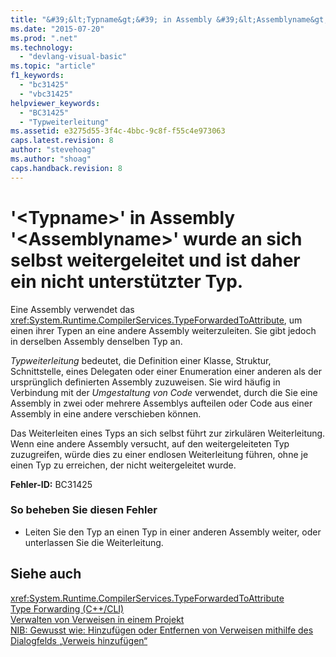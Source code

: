 ```yaml
---
title: "&#39;&lt;Typname&gt;&#39; in Assembly &#39;&lt;Assemblyname&gt;&#39; wurde an sich selbst weitergeleitet und ist daher ein nicht unterst&#252;tzter Typ. | Microsoft Docs"
ms.date: "2015-07-20"
ms.prod: ".net"
ms.technology: 
  - "devlang-visual-basic"
ms.topic: "article"
f1_keywords: 
  - "bc31425"
  - "vbc31425"
helpviewer_keywords: 
  - "BC31425"
  - "Typweiterleitung"
ms.assetid: e3275d55-3f4c-4bbc-9c8f-f55c4e973063
caps.latest.revision: 8
author: "stevehoag"
ms.author: "shoag"
caps.handback.revision: 8
---
```

# &#39;&lt;Typname&gt;&#39; in Assembly &#39;&lt;Assemblyname&gt;&#39; wurde an sich selbst weitergeleitet und ist daher ein nicht unterst&#252;tzter Typ.
Eine Assembly verwendet das <xref:System.Runtime.CompilerServices.TypeForwardedToAttribute>, um einen ihrer Typen an eine andere Assembly weiterzuleiten. Sie gibt jedoch in derselben Assembly denselben Typ an.  
  
 *Typweiterleitung* bedeutet, die Definition einer Klasse, Struktur, Schnittstelle, eines Delegaten oder einer Enumeration einer anderen als der ursprünglich definierten Assembly zuzuweisen. Sie wird häufig in Verbindung mit der *Umgestaltung von Code* verwendet, durch die Sie eine Assembly in zwei oder mehrere Assemblys aufteilen oder Code aus einer Assembly in eine andere verschieben können.  
  
 Das Weiterleiten eines Typs an sich selbst führt zur zirkulären Weiterleitung. Wenn eine andere Assembly versucht, auf den weitergeleiteten Typ zuzugreifen, würde dies zu einer endlosen Weiterleitung führen, ohne je einen Typ zu erreichen, der nicht weitergeleitet wurde.  
  
 **Fehler\-ID:** BC31425  
  
### So beheben Sie diesen Fehler  
  
-   Leiten Sie den Typ an einen Typ in einer anderen Assembly weiter, oder unterlassen Sie die Weiterleitung.  
  
## Siehe auch  
 <xref:System.Runtime.CompilerServices.TypeForwardedToAttribute>   
 [Type Forwarding \(C\+\+\/CLI\)](/visual-cpp/windows/type-forwarding-cpp-cli)   
 [Verwalten von Verweisen in einem Projekt](/visual-studio/ide/managing-references-in-a-project)   
 [NIB: Gewusst wie: Hinzufügen oder Entfernen von Verweisen mithilfe des Dialogfelds „Verweis hinzufügen“](http://msdn.microsoft.com/de-de/3bd75d61-f00c-47c0-86a2-dd1f20e231c9)
